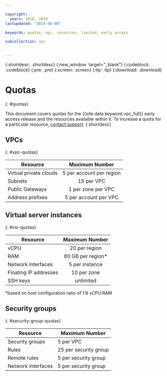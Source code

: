 ```yaml
---

copyright:
  years: 2018, 2019
lastupdated: "2019-08-08"

keywords: quotas, vpc, resources, limited, early access 

subcollection: vpc


---
```


{:shortdesc: .shortdesc}
{:new_window: target="_blank"}
{:codeblock: .codeblock}
{:pre: .pre}
{:screen: .screen}
{:tip: .tip}
{:download: .download}

# Quotas
{: #quotas}

This document covers quotas for the {{site.data.keyword.vpc_full}} early access release and the resources available within it. To increase a quota for a particular resource, [contact support](/docs/get-support?topic=get-support-getting-customer-support).
{:shortdesc}


## VPCs
{: #vpc-quotas}

|   Resource     | Maximum Number |
| ------- | :------: |
| Virtual private clouds | 5 per account per region|
| Subnets | 15 per VPC |
| Public Gateways | 1 per zone per VPC |
| Address prefixes | 5 per account per VPC |

## Virtual server instances
{: #vsi-quotas}

|   Resource     |Maximum Number |
| ------- | :------: |
| vCPU |  20 per region  |
| RAM | 80 GB per region* |
| Network interfaces | 5 per instance |
| Floating IP addresses | 10 per zone |
| SSH keys | unlimited |

*based on host configuration ratio of 1:8 vCPU:RAM

## Security groups
{: #security-group-quotas}

|Resource|Maximum Number|
|--------|-----|
|Security groups|5 per VPC|
|Rules|25 per security group|
|Remote rules|5 per security group|
|Network interfaces|5 per security group|





